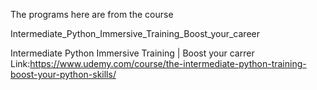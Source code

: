 The programs here are from the course

Intermediate_Python_Immersive_Training_Boost_your_career

Intermediate Python Immersive Training | Boost your carrer
Link:https://www.udemy.com/course/the-intermediate-python-training-boost-your-python-skills/
